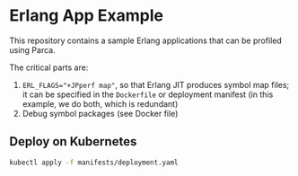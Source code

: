 # Erlang App Example

This repository contains a sample Erlang applications that can be profiled using Parca.

The critical parts are:
1. `ERL_FLAGS="+JPperf map"`, so that Erlang JIT produces symbol map files; it can be specified in the `Dockerfile` or deployment manifest (in this example, we do both, which is redundant)
2. Debug symbol packages (see Docker file)

## Deploy on Kubernetes

```bash
kubectl apply -f manifests/deployment.yaml
```

